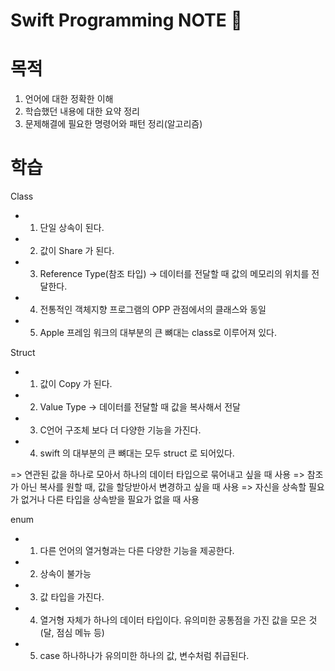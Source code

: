 # Swift Programming NOTE 📕

# 목적
  1. 언어에 대한 정확한 이해
  2. 학습했던 내용에 대한 요약 정리
  3. 문제해결에 필요한 명령어와 패턴 정리(알고리즘)


# 학습
Class
  - 1. 단일 상속이 된다.
  - 2. 값이 Share 가 된다.
  - 3. Reference Type(참조 타입) -> 데이터를 전달할 때 값의 메모리의 위치를 전달한다.
  - 4. 전통적인 객체지향 프로그램의 OPP 관점에서의 클래스와 동일
  - 5. Apple 프레임 워크의 대부분의 큰 뼈대는 class로 이루어져 있다.

Struct
  - 1. 값이 Copy 가 된다.
  - 2. Value Type -> 데이터를 전달할 때 값을 복사해서 전달
  - 3. C언어 구조체 보다 더 다양한 기능을 가진다.
  - 4. swift 의 대부분의 큰 뼈대는 모두 struct 로 되어있다. 

=> 연관된 값을 하나로 모아서 하나의 데이터 타입으로 묶어내고 싶을 때 사용
=> 참조가 아닌 복사를 원할 때, 값을 할당받아서 변경하고 싶을 때 사용
=> 자신을 상속할 필요가 없거나 다른 타입을 상속받을 필요가 없을 때 사용

enum
  - 1. 다른 언어의 열거형과는 다른 다양한 기능을 제공한다.
  - 2. 상속이 불가능
  - 3. 값 타입을 가진다.
  - 4. 열거형 자체가 하나의 데이터 타입이다. 유의미한 공통점을 가진 값을 모은 것(달, 점심 메뉴 등)
  - 5. case 하나하나가 유의미한 하나의 값, 변수처럼 취급된다.
